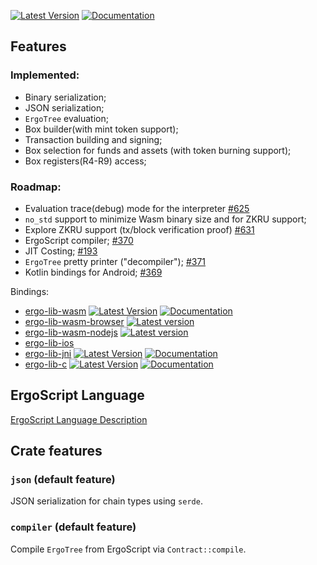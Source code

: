 [![Latest Version](https://img.shields.io/crates/v/ergo-lib.svg)](https://crates.io/crates/ergo-lib)
[![Documentation](https://docs.rs/ergo-lib/badge.svg)](https://docs.rs/crate/ergo-lib)

## Features
### Implemented:
- Binary serialization;
- JSON serialization;
- `ErgoTree` evaluation;
- Box builder(with mint token support);
- Transaction building and signing;
- Box selection for funds and assets (with token burning support);
- Box registers(R4-R9) access;

### Roadmap:
- Evaluation trace(debug) mode for the interpreter [#625](https://github.com/ergoplatform/sigma-rust/issues/625)
- `no_std` support to minimize Wasm binary size and for ZKRU support;
- Explore ZKRU support (tx/block verification proof) [#631](https://github.com/ergoplatform/sigma-rust/issues/631)
- ErgoScript compiler; [#370](https://github.com/ergoplatform/sigma-rust/issues/370)
- JIT Costing; [#193](https://github.com/ergoplatform/sigma-rust/issues/193)
- `ErgoTree` pretty printer ("decompiler"); [#371](https://github.com/ergoplatform/sigma-rust/issues/371)
- Kotlin bindings for Android; [#369](https://github.com/ergoplatform/sigma-rust/issues/369)

Bindings:
- [ergo-lib-wasm](https://github.com/ergoplatform/sigma-rust/tree/develop/bindings/ergo-lib-wasm) [![Latest Version](https://img.shields.io/crates/v/ergo-lib-wasm.svg)](https://crates.io/crates/ergo-lib-wasm) [![Documentation](https://docs.rs/ergo-lib-wasm/badge.svg)](https://docs.rs/crate/ergo-lib-wasm) 
- [ergo-lib-wasm-browser](https://github.com/ergoplatform/sigma-rust/tree/develop/bindings/ergo-lib-wasm) [![Latest version](https://img.shields.io/npm/v/ergo-lib-wasm-browser)](https://www.npmjs.com/package/ergo-lib-wasm-browser)
- [ergo-lib-wasm-nodejs](https://github.com/ergoplatform/sigma-rust/tree/develop/bindings/ergo-lib-wasm) [![Latest version](https://img.shields.io/npm/v/ergo-lib-wasm-nodejs)](https://www.npmjs.com/package/ergo-lib-wasm-nodejs)
- [ergo-lib-ios](https://github.com/ergoplatform/sigma-rust/tree/develop/bindings/ergo-lib-ios)
- [ergo-lib-jni](https://github.com/ergoplatform/sigma-rust/tree/develop/bindings/ergo-lib-jni) [![Latest Version](https://img.shields.io/crates/v/ergo-lib-jni.svg)](https://crates.io/crates/ergo-lib-jni) [![Documentation](https://docs.rs/ergo-lib-jni/badge.svg)](https://docs.rs/crate/ergo-lib-jni)
- [ergo-lib-c](https://github.com/ergoplatform/sigma-rust/tree/develop/bindings/ergo-lib-c) [![Latest Version](https://img.shields.io/crates/v/ergo-lib-c.svg)](https://crates.io/crates/ergo-lib-c) [![Documentation](https://docs.rs/ergo-lib-c/badge.svg)](https://docs.rs/crate/ergo-lib-c)

## ErgoScript Language

[ErgoScript Language Description](https://github.com/ScorexFoundation/sigmastate-interpreter/blob/develop/docs/LangSpec.md)

## Crate features
### `json` (default feature)
JSON serialization for chain types using `serde`.

### `compiler` (default feature)
Compile `ErgoTree` from ErgoScript via `Contract::compile`.

